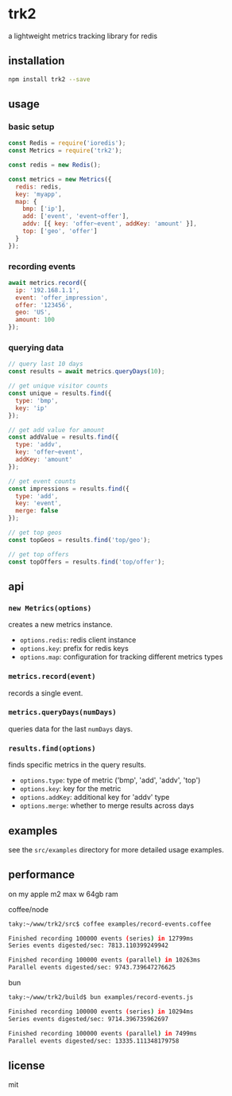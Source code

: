 # trk2

a lightweight metrics tracking library for redis

## installation

```bash
npm install trk2 --save
```

## usage

### basic setup

```javascript
const Redis = require('ioredis');
const Metrics = require('trk2');

const redis = new Redis();

const metrics = new Metrics({
  redis: redis,
  key: 'myapp',
  map: {
    bmp: ['ip'],
    add: ['event', 'event~offer'],
    addv: [{ key: 'offer~event', addKey: 'amount' }],
    top: ['geo', 'offer']
  }
});
```

### recording events

```javascript
await metrics.record({
  ip: '192.168.1.1',
  event: 'offer_impression',
  offer: '123456',
  geo: 'US',
  amount: 100
});
```

### querying data

```javascript
// query last 10 days
const results = await metrics.queryDays(10);

// get unique visitor counts
const unique = results.find({
  type: 'bmp',
  key: 'ip'
});

// get add value for amount
const addValue = results.find({
  type: 'addv',
  key: 'offer~event',
  addKey: 'amount'
});

// get event counts
const impressions = results.find({
  type: 'add',
  key: 'event',
  merge: false
});

// get top geos
const topGeos = results.find('top/geo');

// get top offers
const topOffers = results.find('top/offer');
```

## api

### `new Metrics(options)`

creates a new metrics instance.

- `options.redis`: redis client instance
- `options.key`: prefix for redis keys
- `options.map`: configuration for tracking different metrics types

### `metrics.record(event)`

records a single event.

### `metrics.queryDays(numDays)`

queries data for the last `numDays` days.

### `results.find(options)`

finds specific metrics in the query results.

- `options.type`: type of metric ('bmp', 'add', 'addv', 'top')
- `options.key`: key for the metric
- `options.addKey`: additional key for 'addv' type
- `options.merge`: whether to merge results across days

## examples

see the `src/examples` directory for more detailed usage examples.

## performance
on my apple m2 max w 64gb ram

coffee/node

```bash
taky:~/www/trk2/src$ coffee examples/record-events.coffee

Finished recording 100000 events (series) in 12799ms
Series events digested/sec: 7813.110399249942

Finished recording 100000 events (parallel) in 10263ms
Parallel events digested/sec: 9743.739647276625
```

bun

```bash
taky:~/www/trk2/build$ bun examples/record-events.js

Finished recording 100000 events (series) in 10294ms
Series events digested/sec: 9714.396735962697

Finished recording 100000 events (parallel) in 7499ms
Parallel events digested/sec: 13335.111348179758
```

## license

mit

